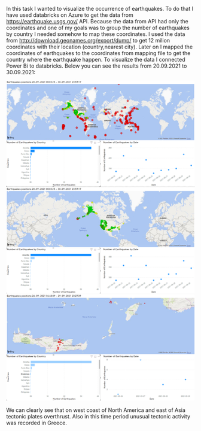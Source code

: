 In this task I wanted to visualize the occurrence of earthquakes. To do that I have used databricks on Azure to get the data from https://earthquake.usgs.gov/ API. Because the data from API had only the coordinates 
and one of my goals was to group the number of earthquakes by country I needed somehow to map these coordinates. I used the data from http://download.geonames.org/export/dump/ to get 12 milion coordinates with their 
location (country,nearest city). Later on I mapped the coordinates of earthquakes to the coordinates from mapping file to get the country where the earthquake happen.
To visualize the data I connected Power Bi to databricks. Below you can see the results from 20.09.2021 to 30.09.2021:

![main](https://github.com/BartlomiejBogajewicz/earthquakes/blob/master/main_screen.PNG)
![usa](https://github.com/BartlomiejBogajewicz/earthquakes/blob/master/USA.PNG)
![greece](https://github.com/BartlomiejBogajewicz/earthquakes/blob/master/Greece.PNG)

We can clearly see that on west coast of North America and east of Asia tectonic plates overthrust. Also in this time period unusual tectonic activity was recorded in Greece.